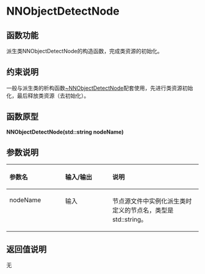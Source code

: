 # NNObjectDetectNode<a name="ZH-CN_TOPIC_0000001589689581"></a>

## 函数功能<a name="section15868409121"></a>

派生类NNObjectDetectNode的构造函数，完成类资源的初始化。

## 约束说明<a name="section1771773225914"></a>

一般与派生类的析构函数[\~NNObjectDetectNode](NNObjectDetectNode-5.md)配套使用，先进行类资源初始化，最后释放类资源（去初始化）。

## 函数原型<a name="section16481811131215"></a>

**NNObjectDetectNode\(std::string nodeName\)**

## 参数说明<a name="section2779823101219"></a>

<a name="table1316341513217"></a>
<table><thead align="left"><tr id="row616371543211"><th class="cellrowborder" valign="top" width="29.03%" id="mcps1.1.4.1.1"><p id="p1616321513219"><a name="p1616321513219"></a><a name="p1616321513219"></a>参数名</p>
</th>
<th class="cellrowborder" valign="top" width="24.529999999999998%" id="mcps1.1.4.1.2"><p id="p616361563216"><a name="p616361563216"></a><a name="p616361563216"></a>输入/输出</p>
</th>
<th class="cellrowborder" valign="top" width="46.44%" id="mcps1.1.4.1.3"><p id="p61631415143219"><a name="p61631415143219"></a><a name="p61631415143219"></a>说明</p>
</th>
</tr>
</thead>
<tbody><tr id="row0163141518322"><td class="cellrowborder" valign="top" width="29.03%" headers="mcps1.1.4.1.1 "><p id="p1591413302166"><a name="p1591413302166"></a><a name="p1591413302166"></a>nodeName</p>
</td>
<td class="cellrowborder" valign="top" width="24.529999999999998%" headers="mcps1.1.4.1.2 "><p id="p11638153323"><a name="p11638153323"></a><a name="p11638153323"></a>输入</p>
</td>
<td class="cellrowborder" valign="top" width="46.44%" headers="mcps1.1.4.1.3 "><p id="p1163171553210"><a name="p1163171553210"></a><a name="p1163171553210"></a>节点源文件中实例化派生类时定义的节点名，类型是std::string。</p>
</td>
</tr>
</tbody>
</table>

## 返回值说明<a name="section7624143271217"></a>

无

